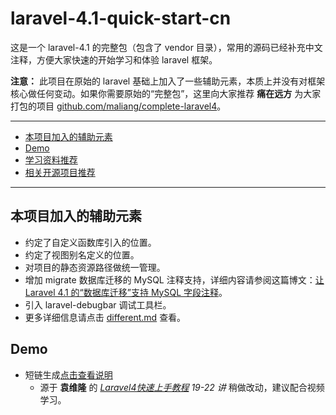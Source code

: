 laravel-4.1-quick-start-cn
=================

这是一个 laravel-4.1 的完整包（包含了 vendor 目录），常用的源码已经补充中文注释，方便大家快速的开始学习和体验 laravel 框架。

**注意：** 此项目在原始的 laravel 基础上加入了一些辅助元素，本质上并没有对框架核心做任何变动。如果你需要原始的“完整包”，这里向大家推荐 **痛在远方** 为大家打包的项目 [github.com/maliang/complete-laravel4](https://github.com/maliang/complete-laravel4)。

---

- [本项目加入的辅助元素](#difference)
- [Demo](#Demo)
- [学习资料推荐](#)
- [相关开源项目推荐](#)

---


<a name="difference"></a>
## 本项目加入的辅助元素

- 约定了自定义函数库引入的位置。
- 约定了视图别名定义的位置。
- 对项目的静态资源路径做统一管理。
- 增加 migrate 数据库迁移的 MySQL 注释支持，详细内容请参阅这篇博文：[让 Laravel 4.1 的“数据库迁移”支持 MySQL 字段注释](http://my.oschina.net/5say/blog/186017)。
- 引入 laravel-debugbar 调试工具栏。
- 更多详细信息请点击 [different.md](mdDoc/different.md) 查看。

## Demo

- 短链生成[点击查看说明](mdDoc/demoUrlShortened.md)
  - 源于 **袁维隆** 的 *[Laravel4快速上手教程](http://beta.zexeo.com/course/3) 19-22 讲* 稍做改动，建议配合视频学习。
